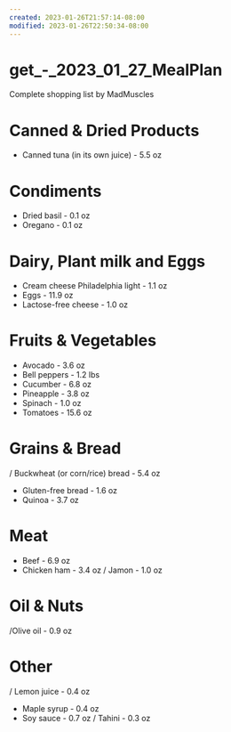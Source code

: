 ```yaml
---
created: 2023-01-26T21:57:14-08:00
modified: 2023-01-26T22:50:34-08:00
---
```


# get_-_2023_01_27_MealPlan

Complete shopping list by MadMuscles

# Canned & Dried Products
- Canned tuna (in its own juice) - 5.5 oz

# Condiments
- Dried basil - 0.1 oz
- Oregano - 0.1 oz

# Dairy, Plant milk and Eggs
- Cream cheese Philadelphia light - 1.1 oz
- Eggs - 11.9 oz
- Lactose-free cheese - 1.0 oz

# Fruits & Vegetables
- Avocado - 3.6 oz
- Bell peppers - 1.2 lbs
- Cucumber - 6.8 oz
- Pineapple - 3.8 oz
- Spinach - 1.0 oz
- Tomatoes - 15.6 oz

# Grains & Bread
/ Buckwheat (or corn/rice) bread - 5.4 oz
- Gluten-free bread - 1.6 oz
- Quinoa - 3.7 oz

# Meat
- Beef - 6.9 oz
- Chicken ham - 3.4 oz
/ Jamon - 1.0 oz

# Oil & Nuts
/Olive oil - 0.9 oz

# Other
/ Lemon juice - 0.4 oz
- Maple syrup - 0.4 oz
- Soy sauce - 0.7 oz
/ Tahini - 0.3 oz
